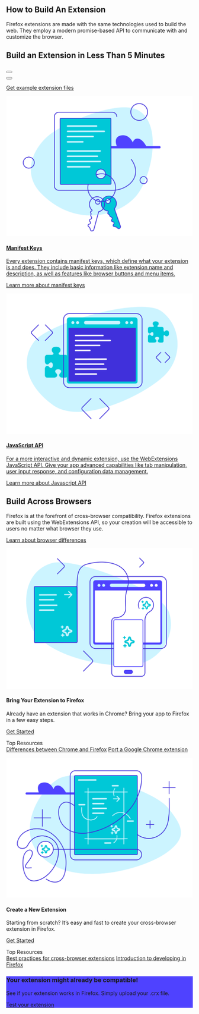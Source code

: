 <!-- Section Intro -->
<div class="panel section-intro bg-dark bg-alt1">
<div class="grid-container grid-x grid-padding-x align-center">
<div class="cell small-12 medium-10 large-8 text-center" markdown="1">

## How to Build An Extension

Firefox extensions are made with the same technologies used to build the web. They employ a modern promise-based API to communicate with and customize the browser.

</div>
<div class="cell small-12 large-10">
	<!-- Video Box -->
	<div class="video-box">
		<div class="video-cta">
			<h2 class="h1">Build an Extension in Less Than 5 Minutes</h2>
			<button class="show-for-medium video-play video-link" data-youtube_id="Q3AQ5D2QFwc" data-youtube_target="how-to-build-an-extension-video"></button>
		</div>
		<div id="how-to-build-an-extension-video" class="img" style="background-image: url(assets/img/content_5minextension_thumbnail.jpg);">
			<span class="video-play"></span>
			<button class="show-for-small-only video-link" data-youtube_id="DAl0tOYDHxg" data-youtube_target="how-to-build-an-extension-video"></button>
		</div>
	</div>
	<!-- END: Video Box -->
</div>
<div class="cell small-12 medium-8 large-6 over-dark text-center" markdown="1">

[Get example extension files](https://github.com/mozilla/old-timer-extension "View on Github")

</div>
</div>
</div>
<!-- END: Section Intro -->


<!-- Section Tiles -->
<div class="section-tiles bg-grey">
<div class="tiles-container">
<div class="grid-container grid-x grid-padding-x align-center">

<!-- Tile 1 -->
<a href="https://developer.mozilla.org/en-US/docs/Mozilla/Add-ons/WebExtensions/manifest.json" class="cell small-12 medium-6 tile tile-block-link">
<div class="block-link" markdown="1">

![Manifest Keys](assets/img/Manifest-Keys.svg "Manifest Keys")

#### Manifest Keys

Every extension contains manifest keys, which define what your extension is and does. They include basic information like extension name and description, as well as features like browser buttons and menu items.

<span class="block-link-inline">Learn more about manifest keys</span>

</div>
</a>
<!-- END: Tile 1 -->

<!-- Tile 2 -->
<a href="https://developer.mozilla.org/en-US/docs/Mozilla/Add-ons/WebExtensions/API" class="cell small-12 medium-6 tile tile-block-link">
<div class="block-link" markdown="1">

![JavaScript API](assets/img/Javascript-API.svg "JavaScript API")

#### JavaScript API

For a more interactive and dynamic extension, use the WebExtensions JavaScript API. Give your app advanced capabilities like tab manipulation, user input response, and configuration data management. 

<span class="block-link-inline">Learn more about Javascript API</span>

</div>
</a>
<!-- END: Tile 2 -->

</div>
</div>
</div>
<!-- END: Section Tiles -->


<!-- Section More -->
<div class="section-more bg-grey panel">
<div class="grid-container grid-x grid-padding-x align-center more-intro">
<div class="cell small-12 medium-10 large-8 text-center" markdown="1">

## Build Across Browsers 

Firefox is at the forefront of cross-browser compatibility. Firefox extensions are built using the WebExtensions API, so your creation will be accessible to users no matter what browser they use. 

[Learn about browser differences](https://developer.mozilla.org/docs/Mozilla/Add-ons/WebExtensions/Differences_between_API_implementations)

</div>
</div>

<div class="grid-container grid-x grid-padding-x align-center tiles-container">

<!-- Tile 1 -->
<div class="cell small-12 medium-6 large-5 tile-borderless tile-extended" markdown="1">

![Bring Your Extension to Firefox](assets/img/Bring-Extension-Firefox.svg "Bring Your Extension to Firefox")

#### Bring Your Extension to Firefox

Already have an extension that works in Chrome? Bring your app to Firefox in a few easy steps.

[Get Started](https://addons.mozilla.org/en-US/firefox/#login)

<!-- Tile Additional Actions -->
<div class="secondary-actions" markdown="1">

Top Resources  
[Differences between Chrome and Firefox](https://developer.mozilla.org/en-US/docs/Mozilla/Add-ons/WebExtensions/Chrome_incompatibilities)
[Port a Google Chrome extension](https://developer.mozilla.org/en-US/docs/Mozilla/Add-ons/WebExtensions/Porting_a_Google_Chrome_extension)

</div>

</div>
<!-- END: Tile 1 -->

<!-- Tile 2 -->
<div class="cell small-12 medium-6 large-5 tile-borderless tile-extended" markdown="1">

![Create a New Extension](assets/img/Create-New-Extension.svg "Create a New Extension")

#### Create a New Extension

Starting from scratch? It’s easy and fast to create your cross-browser extension in Firefox.

[Get Started](https://addons.mozilla.org/en-US/firefox/#login)

<!-- Tile Additional Actions -->
<div class="secondary-actions" markdown="1">

Top Resources  
[Best practices for cross-browser extensions](https://developer.mozilla.org/en-US/docs/Mozilla/Add-ons/WebExtensions/Build_a_cross_browser_extension)
[Introduction to developing in Firefox](https://developer.mozilla.org/en-US/docs/Mozilla/Add-ons/WebExtensions/Firefox_workflow_overview)

</div>

</div>
<!-- END: Tile 2 -->

</div>
</div>
<!-- END: Section More -->


<!-- Section CTA -->
<div class="section-cta bg-dark" style="background-color: #4f42ff">
<div class="img" style="background-image: url(assets/img/extension-alt.svg);"></div>
<div class="grid-container grid-x grid-padding-x align-middle">
<div class="cell small-12 large-3 large-offset-1" markdown="1">

### Your extension might already be compatible!

See if your extension works in Firefox. Simply upload your .crx file.

[Test your extension](https://www.extensiontest.com/)

</div>
</div>
</div>
<!-- END: Section CTA -->

